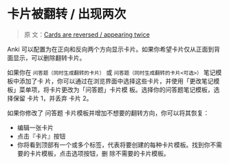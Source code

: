 # 卡片被翻转 / 出现两次

> 原
> 文：[Cards are reversed / appearing twice](https://faqs.ankiweb.net/cards-are-reversed-appearing-twice.html)

Anki 可以配置为在正向和反向两个方向显示卡片。如果你希望卡片仅从正面到背面显示，可以删除翻转卡片。

如果你在 `问答题（同时生成翻转的卡片）` 或 `问答题（同时生成翻转的卡片<可选>）` 笔记模板中添加了卡
片，你可以通过在浏览界面中选择这些卡片，并使用「更改笔记模板」菜单项，将卡片更改为「问答题」卡片模
板。选择你的问答题笔记模板，选择保留 卡片 1，并丢弃 卡片 2。

如果你修改了 问答题 卡片模板并增加不想要的翻转方向，你可以将其恢复：

- 编辑一张卡片
- 点击『卡片』按钮
- 你将看到顶部有一个或多个标签，代表将要创建的每种卡片模板。找到你不需要的卡片模板，点击选项按钮，删
  除不需要的卡片模板。
